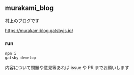 ## murakami_blog

村上のブログです

https://murakamiblog.gatsbyjs.io/

### run

```
npm i
gatsby develop
```

内容について問題や意見等あれば issue や PR までお願いします

